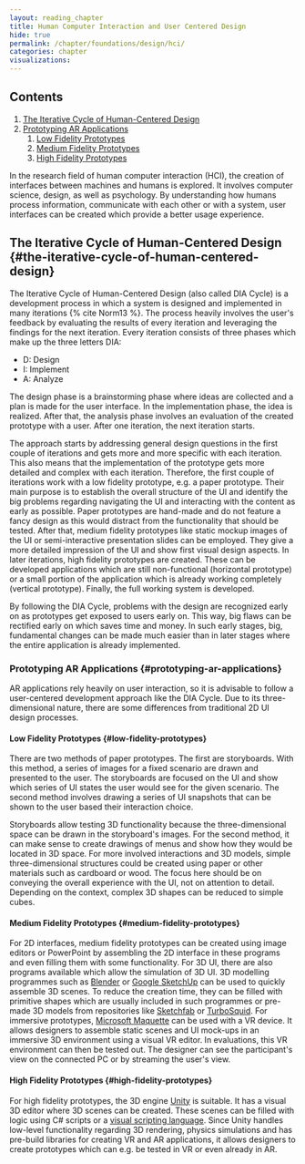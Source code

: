 ```yaml
---
layout: reading_chapter
title: Human Computer Interaction and User Centered Design
hide: true
permalink: /chapter/foundations/design/hci/
categories: chapter
visualizations:
---
```


## Contents

1. [The Iterative Cycle of Human-Centered Design](#the-iterative-cycle-of-human-centered-design)
2. [Prototyping AR Applications](#prototyping-ar-applications)
   1. [Low Fidelity Prototypes](#low-fidelity-prototypes)
   2. [Medium Fidelity Prototypes](#medium-fidelity-prototypes)
   3. [High Fidelity Prototypes](#high-fidelity-prototypes)

In the research field of human computer interaction (HCI), the creation of interfaces between machines and humans is explored.
It involves computer science, design, as well as psychology.
By understanding how humans process information, communicate with each other or with a system, user interfaces can be created which provide a better usage experience.

## The Iterative Cycle of Human-Centered Design {#the-iterative-cycle-of-human-centered-design}

The Iterative Cycle of Human-Centered Design (also called DIA Cycle) is a development process in which a system is designed and implemented in many iterations {% cite Norm13 %}.
The process heavily involves the user's feedback by evaluating the results of every iteration and leveraging the findings for the next iteration.
Every iteration consists of three phases which make up the three letters DIA:
- D: Design
- I: Implement
- A: Analyze

The design phase is a brainstorming phase where ideas are collected and a plan is made for the user interface.
In the implementation phase, the idea is realized.
After that, the analysis phase involves an evaluation of the created prototype with a user.
After one iteration, the next iteration starts.

The approach starts by addressing general design questions in the first couple of iterations and gets more and more specific with each iteration.
This also means that the implementation of the prototype gets more detailed and complex with each iteration.
Therefore, the first couple of iterations work with a low fidelity prototype, e.g. a paper prototype.
Their main purpose is to establish the overall structure of the UI and identify the big problems regarding navigating the UI and interacting with the content as early as possible.
Paper prototypes are hand-made and do not feature a fancy design as this would distract from the functionality that should be tested.
After that, medium fidelity prototypes like static mockup images of the UI or semi-interactive presentation slides can be employed.
They give a more detailed impression of the UI and show first visual design aspects.
In later iterations, high fidelity prototypes are created.
These can be developed applications which are still non-functional (horizontal prototype) or a small portion of the application which is already working completely (vertical prototype).
Finally, the full working system is developed.

By following the DIA Cycle, problems with the design are recognized early on as prototypes get exposed to users early on.
This way, big flaws can be rectified early on which saves time and money.
In such early stages, big, fundamental changes can be made much easier than in later stages where the entire application is already implemented.

### Prototyping AR Applications {#prototyping-ar-applications}

AR applications rely heavily on user interaction, so it is advisable to follow a user-centered development approach like the DIA Cycle.
Due to its three-dimensional nature, there are some differences from traditional 2D UI design processes.

#### Low Fidelity Prototypes {#low-fidelity-prototypes}

There are two methods of paper prototypes.
The first are storyboards.
With this method, a series of images for a fixed scenario are drawn and presented to the user.
The storyboards are focused on the UI and show which series of UI states the user would see for the given scenario.
The second method involves drawing a series of UI snapshots that can be shown to the user based their interaction choice.

Storyboards allow testing 3D functionality because the three-dimensional space can be drawn in the storyboard's images.
For the second method, it can make sense to create drawings of menus and show how they would be located in 3D space.
For more involved interactions and 3D models, simple three-dimensional structures could be created using paper or other materials such as cardboard or wood.
The focus here should be on conveying the overall experience with the UI, not on attention to detail.
Depending on the context, complex 3D shapes can be reduced to simple cubes.

#### Medium Fidelity Prototypes {#medium-fidelity-prototypes}

For 2D interfaces, medium fidelity prototypes can be created using image editors or PowerPoint by assembling the 2D interface in these programs and even filling them with some functionality.
For 3D UI, there are also programs available which allow the simulation of 3D UI.
3D modelling programmes such as [Blender](https://www.blender.org/) or [Google SketchUp](https://www.sketchup.com/) can be used to quickly assemble 3D scenes.
To reduce the creation time, they can be filled with primitive shapes which are usually included in such programmes or pre-made 3D models from repositories like [Sketchfab](https://sketchfab.com/) or [TurboSquid](https://www.turbosquid.com/).
For immersive prototypes, [Microsoft Maquette](https://www.maquette.ms/) can be used with a VR device.
It allows designers to assemble static scenes and UI mock-ups in an immersive 3D environment using a visual VR editor.
In evaluations, this VR environment can then be tested out.
The designer can see the participant's view on the connected PC or by streaming the user's view.

#### High Fidelity Prototypes {#high-fidelity-prototypes}

For high fidelity prototypes, the 3D engine [Unity](https://unity.com/) is suitable.
It has a visual 3D editor where 3D scenes can be created.
These scenes can be filled with logic using C# scripts or a [visual scripting language](https://unity.com/products/unity-visual-scripting).
Since Unity handles low-level functionality regarding 3D rendering, physics simulations and has pre-build libraries for creating VR and AR applications, it allows designers to create prototypes which can e.g. be tested in VR or even already in AR.